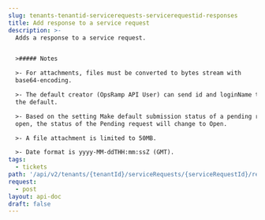 ```yaml
---
slug: tenants-tenantid-servicerequests-servicerequestid-responses
title: Add response to a service request
description: >-
  Adds a response to a service request.


  >##### Notes

  >- For attachments, files must be converted to bytes stream with
  base64-encoding.

  >- The default creator (OpsRamp API User) can send id and loginName to change
  the default.

  >- Based on the setting Make default submission status of a pending request as
  open, the status of the Pending request will change to Open.

  >- A file attachment is limited to 50MB.

  >- Date format is yyyy-MM-ddTHH:mm:ssZ (GMT).
tags:
  - tickets
path: '/api/v2/tenants/{tenantId}/serviceRequests/{serviceRequestId}/responses'
request:
  - post
layout: api-doc
draft: false
---
```


